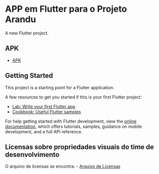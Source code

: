 # APP em Flutter para o Projeto Arandu

A new Flutter project.
## APK

- [APK](https://drive.google.com/file/d/1Onw1dsXU3rjpezBIfxpIiuR0Qq4BxE3D/view?usp=drive_link)

## Getting Started

This project is a starting point for a Flutter application.

A few resources to get you started if this is your first Flutter project:

- [Lab: Write your first Flutter app](https://docs.flutter.dev/get-started/codelab)
- [Cookbook: Useful Flutter samples](https://docs.flutter.dev/cookbook)

For help getting started with Flutter development, view the
[online documentation](https://docs.flutter.dev/), which offers tutorials,
samples, guidance on mobile development, and a full API reference.

## Licensas sobre propriedades visuais do time de desenvolvimento

O arquivo de licensas se encontra: - [Arquivo de Licensas](./copyright)
